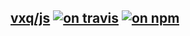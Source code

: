 ## [vxq/js](https://github.com/vxq/js) [![on travis](https://travis-ci.org/vxq/js.svg?branch=master)](https://travis-ci.org/vxq/js) [![on npm](https://badge.fury.io/js/vxq.svg)](https://www.npmjs.com/package/vxq)
